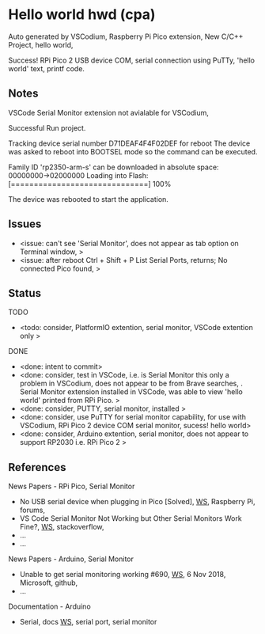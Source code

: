 # Hello world hwd (cpa)

Auto generated by VSCodium, Raspberry Pi Pico extension, New C/C++ Project, hello world, 

Success! RPi Pico 2 USB device COM, serial connection using PuTTy, 'hello world' text, printf code.

## Notes

VSCode Serial Monitor extension not avialable for VSCodium, 

Successful Run project.

Tracking device serial number D71DEAF4F4F02DEF for reboot
The device was asked to reboot into BOOTSEL mode so the command can be executed.

Family ID 'rp2350-arm-s' can be downloaded in absolute space:
  00000000->02000000
Loading into Flash:   [==============================]  100%

The device was rebooted to start the application.

## Issues

* <issue: can't see 'Serial Monitor', does not appear as tab option on Terminal window, >
* <issue: after reboot Ctrl + Shift + P List Serial Ports, returns; No connected Pico found, >

## Status

TODO
* <todo: consider, PlatformIO extention, serial monitor, VSCode extention only >

DONE
* <done: intent to commit>
* <done: consider, test in VSCode, i.e. is Serial Monitor this only a problem in VSCodium, does not appear to be from Brave searches, . Serial Monitor extension installed in VSCode, was able to view 'hello world' printed from RPi Pico.  >
* <done: consider, PUTTY, serial monitor, installed >
* <done: consider, use PuTTY for serial monitor capability, for use with VSCodium, RPi Pico 2 device COM serial monitor, sucess! hello world>
* <done: consider, Arduino extention, serial monitor, does not appear to support RP2030 i.e. RPi Pico 2 >

## References

News Papers - RPi Pico, Serial Monitor
* No USB serial device when plugging in Pico [Solved], [WS](https://forums.raspberrypi.com/viewtopic.php?t=302359), Raspberry Pi, forums, 
* VS Code Serial Monitor Not Working but Other Serial Monitors Work Fine?, [WS](https://stackoverflow.com/questions/78633977/vs-code-serial-monitor-not-working-but-other-serial-monitors-work-fine), stackoverflow, 
* ...
* ...

News Papers - Arduino, Serial Monitor
* Unable to get serial monitoring working #690, [WS](https://github.com/microsoft/vscode-arduino/issues/690), 6 Nov 2018, Microsoft, github, 
* ...

Documentation - Arduino
* Serial, docs [WS](https://docs.arduino.cc/language-reference/en/functions/communication/serial/), serial port, serial monitor